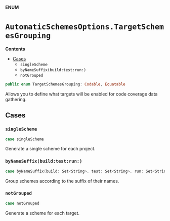 **ENUM**

# `AutomaticSchemesOptions.TargetSchemesGrouping`

**Contents**

- [Cases](#cases)
  - `singleScheme`
  - `byNameSuffix(build:test:run:)`
  - `notGrouped`

```swift
public enum TargetSchemesGrouping: Codable, Equatable
```

Allows you to define what targets will be enabled for code coverage data gathering.

## Cases
### `singleScheme`

```swift
case singleScheme
```

Generate a single scheme for each project.

### `byNameSuffix(build:test:run:)`

```swift
case byNameSuffix(build: Set<String>, test: Set<String>, run: Set<String>)
```

Group schemes according to the suffix of their names.

### `notGrouped`

```swift
case notGrouped
```

Generate a scheme for each target.
